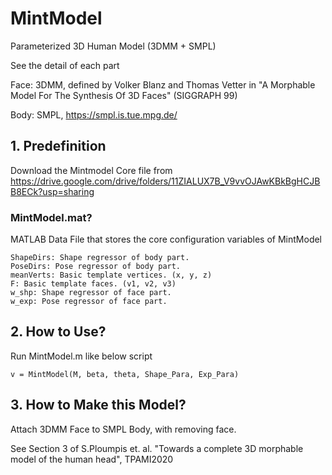 # MintModel
Parameterized 3D Human Model (3DMM + SMPL)

See the detail of each part

Face: 3DMM, defined by Volker Blanz and Thomas Vetter in "A Morphable Model For The Synthesis Of 3D Faces" (SIGGRAPH 99)

Body: SMPL, https://smpl.is.tue.mpg.de/

## 1. Predefinition
Download the Mintmodel Core file from https://drive.google.com/drive/folders/11ZIALUX7B_V9vvOJAwKBkBgHCJBB8ECk?usp=sharing

### MintModel.mat?
MATLAB Data File that stores the core configuration variables of MintModel
```
ShapeDirs: Shape regressor of body part.
PoseDirs: Pose regressor of body part.
meanVerts: Basic template vertices. (x, y, z)
F: Basic template faces. (v1, v2, v3)
w_shp: Shape regressor of face part.
w_exp: Pose regressor of face part.
```

## 2. How to Use?
Run MintModel.m like below script
```
v = MintModel(M, beta, theta, Shape_Para, Exp_Para)
```

## 3. How to Make this Model?
Attach 3DMM Face to SMPL Body, with removing face.

See Section 3 of S.Ploumpis et. al. "Towards a complete 3D morphable model of the human head", TPAMI2020
